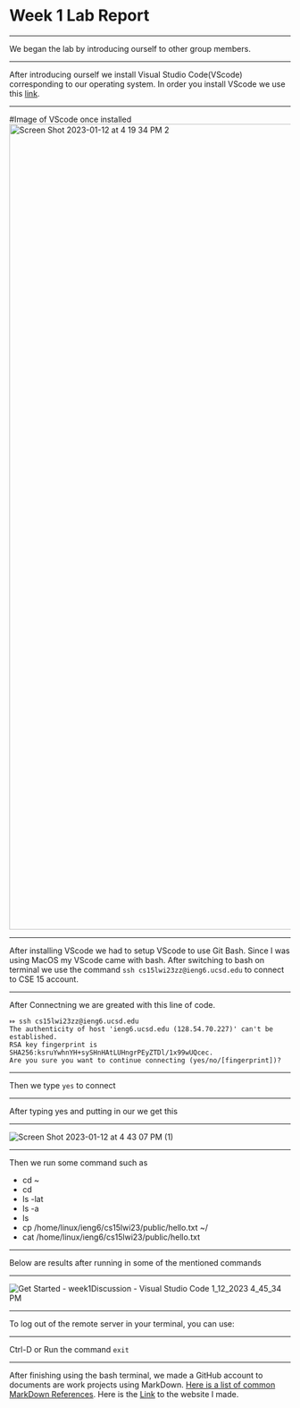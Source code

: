 # Week 1 Lab Report
***
We began the lab by introducing ourself to other group members.
***
After introducing ourself we install Visual Studio Code(VScode) corresponding to our operating system. In order you install VScode we use this [link](https://code.visualstudio.com/).
***
#Image of VScode once installed
<img width="1440" alt="Screen Shot 2023-01-12 at 4 19 34 PM 2" src="https://user-images.githubusercontent.com/61090478/212238589-8593b0ba-2ee8-44e7-9573-91a1f71103a9.png">
***
After installing VScode we had to setup VScode to use Git Bash. Since I was using MacOS my VScode came with bash. After switching to bash on terminal we use the command `ssh cs15lwi23zz@ieng6.ucsd.edu` to connect to CSE 15 account.
***
After Connectning we are greated with this line of code.
```
⤇ ssh cs15lwi23zz@ieng6.ucsd.edu
The authenticity of host 'ieng6.ucsd.edu (128.54.70.227)' can't be established.
RSA key fingerprint is SHA256:ksruYwhnYH+sySHnHAtLUHngrPEyZTDl/1x99wUQcec.
Are you sure you want to continue connecting (yes/no/[fingerprint])?
```
***
Then we type `yes` to connect 
***
After typing yes and putting in our we get this
***
![Screen Shot 2023-01-12 at 4 43 07 PM (1)](https://user-images.githubusercontent.com/61090478/212246364-380dfeda-1fa2-4cc9-9881-e430c75f2019.png)
***
Then we run some command such as 
* cd ~
* cd
* ls -lat
* ls -a
* ls <directory>
* cp /home/linux/ieng6/cs15lwi23/public/hello.txt ~/
* cat /home/linux/ieng6/cs15lwi23/public/hello.txt
***
Below are results after running in some of the mentioned commands
***
![Get Started - week1Discussion - Visual Studio Code 1_12_2023 4_45_34 PM](https://user-images.githubusercontent.com/61090478/212246694-823f3784-f5e4-4b77-889a-e296822971db.png)
***
To log out of the remote server in your terminal, you can use:
***
Ctrl-D or
Run the command `exit`
***
After finishing using the bash terminal, we made a GitHub account to documents are work projects using MarkDown. [Here is a list of common MarkDown References](https://ucsd-cse15l-w23.github.io/week/week1/). Here is the [Link](https://github.com/Tankertang/cse15l-lab-reports/blob/main/yessir.md) to the website I made. 

  
